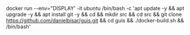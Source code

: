 docker run --env="DISPLAY'  -it ubuntu /bin/bash -c 'apt update -y && apt upgrade -y && apt install git -y && cd && mkdir src && cd src && git clone https://github.com/danielbisar/guis.git && cd guis && ./docker-build.sh && /bin/bash'
